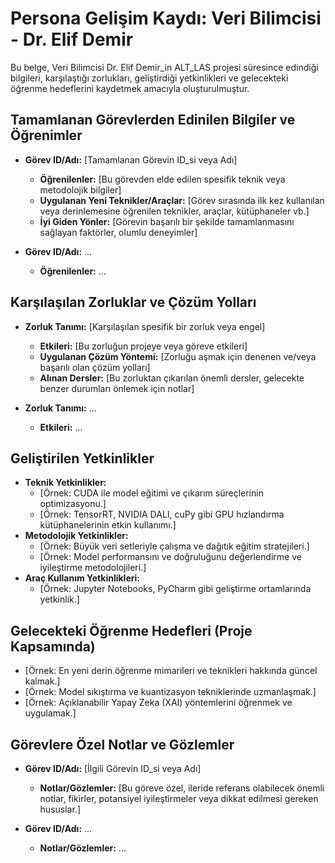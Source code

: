 # Persona Gelişim Kaydı: Veri Bilimcisi - Dr. Elif Demir

Bu belge, Veri Bilimcisi Dr. Elif Demir\_in ALT_LAS projesi süresince edindiği bilgileri, karşılaştığı zorlukları, geliştirdiği yetkinlikleri ve gelecekteki öğrenme hedeflerini kaydetmek amacıyla oluşturulmuştur.

## Tamamlanan Görevlerden Edinilen Bilgiler ve Öğrenimler

*   **Görev ID/Adı:** [Tamamlanan Görevin ID\_si veya Adı]
    *   **Öğrenilenler:** [Bu görevden elde edilen spesifik teknik veya metodolojik bilgiler]
    *   **Uygulanan Yeni Teknikler/Araçlar:** [Görev sırasında ilk kez kullanılan veya derinlemesine öğrenilen teknikler, araçlar, kütüphaneler vb.]
    *   **İyi Giden Yönler:** [Görevin başarılı bir şekilde tamamlanmasını sağlayan faktörler, olumlu deneyimler]

*   **Görev ID/Adı:** ...
    *   **Öğrenilenler:** ...

## Karşılaşılan Zorluklar ve Çözüm Yolları

*   **Zorluk Tanımı:** [Karşılaşılan spesifik bir zorluk veya engel]
    *   **Etkileri:** [Bu zorluğun projeye veya göreve etkileri]
    *   **Uygulanan Çözüm Yöntemi:** [Zorluğu aşmak için denenen ve/veya başarılı olan çözüm yolları]
    *   **Alınan Dersler:** [Bu zorluktan çıkarılan önemli dersler, gelecekte benzer durumları önlemek için notlar]

*   **Zorluk Tanımı:** ...
    *   **Etkileri:** ...

## Geliştirilen Yetkinlikler

*   **Teknik Yetkinlikler:**
    *   [Örnek: CUDA ile model eğitimi ve çıkarım süreçlerinin optimizasyonu.]
    *   [Örnek: TensorRT, NVIDIA DALI, cuPy gibi GPU hızlandırma kütüphanelerinin etkin kullanımı.]
*   **Metodolojik Yetkinlikler:**
    *   [Örnek: Büyük veri setleriyle çalışma ve dağıtık eğitim stratejileri.]
    *   [Örnek: Model performansını ve doğruluğunu değerlendirme ve iyileştirme metodolojileri.]
*   **Araç Kullanım Yetkinlikleri:**
    *   [Örnek: Jupyter Notebooks, PyCharm gibi geliştirme ortamlarında yetkinlik.]

## Gelecekteki Öğrenme Hedefleri (Proje Kapsamında)

*   [Örnek: En yeni derin öğrenme mimarileri ve teknikleri hakkında güncel kalmak.]
*   [Örnek: Model sıkıştırma ve kuantizasyon tekniklerinde uzmanlaşmak.]
*   [Örnek: Açıklanabilir Yapay Zeka (XAI) yöntemlerini öğrenmek ve uygulamak.]

## Görevlere Özel Notlar ve Gözlemler

*   **Görev ID/Adı:** [İlgili Görevin ID\_si veya Adı]
    *   **Notlar/Gözlemler:** [Bu göreve özel, ileride referans olabilecek önemli notlar, fikirler, potansiyel iyileştirmeler veya dikkat edilmesi gereken hususlar.]

*   **Görev ID/Adı:** ...
    *   **Notlar/Gözlemler:** ...

